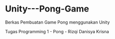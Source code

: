 # Unity---Pong-Game
Berkas Pembuatan Game Pong menggunakan Unity

Tugas Programming 1 - Pong - Rizqi Danisya Krisna
